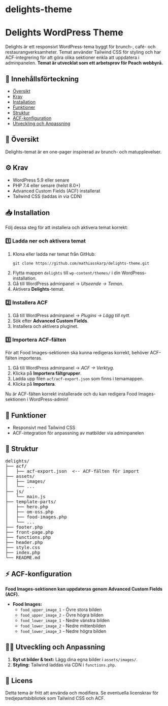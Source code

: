 # delights-theme
<h1>Delights WordPress Theme</h1>
<p>Delights är ett responsivt WordPress-tema byggt för brunch-, café- och restaurangverksamheter. 
   Temat använder Tailwind CSS för styling och har ACF-integrering 
   för att göra olika sektioner enkla att uppdatera i adminpanelen. <strong>Temat är utvecklat som ett arbetsprov för Peach webbyrå.</strong></p>

<h2>📌 Innehållsförteckning</h2>
<ul>
    <li><a href="#oversikt">Översikt</a></li>
    <li><a href="#krav">Krav</a></li>
    <li><a href="#installation">Installation</a></li>
    <li><a href="#funktioner">Funktioner</a></li>
    <li><a href="#struktur">Struktur</a></li>
    <li><a href="#acf">ACF-konfiguration</a></li>
    <li><a href="#utveckling">Utveckling och Anpassning</a></li>
</ul>

<h2 id="oversikt">🎨 Översikt</h2>
<p>Delights-temat är en one-pager inspirerad av brunch- och matupplevelser.</p>

<h2 id="krav">⚙️ Krav</h2>
<ul>
    <li>WordPress 5.9 eller senare</li>
    <li>PHP 7.4 eller senare (helst 8.0+)</li>
    <li>Advanced Custom Fields (ACF) installerat</li>
    <li>Tailwind CSS (laddas in via CDN)</li>
</ul>

<h2 id="installation">📥 Installation</h2>
<p>Följ dessa steg för att installera och aktivera temat korrekt:</p>

<h3>1️⃣ Ladda ner och aktivera temat</h3>
<ol>
    <li>Klona eller ladda ner temat från GitHub:</li>
    <pre><code>git clone https://github.com/mathiasskarp/delights-theme.git</code></pre>
    <li>Flytta mappen <code>delights</code> till <code>wp-content/themes/</code> i din WordPress-installation.</li>
    <li>Gå till WordPress adminpanel → <em>Utseende → Teman</em>.</li>
    <li>Aktivera <strong>Delights</strong>-temat.</li>
</ol>

<h3>2️⃣ Installera ACF</h3>
<ol>
    <li>Gå till WordPress adminpanel → <em>Plugins → Lägg till nytt</em>.</li>
    <li>Sök efter <strong>Advanced Custom Fields</strong>.</li>
    <li>Installera och aktivera pluginet.</li>
</ol>

<h3>3️⃣ Importera ACF-fälten</h3>
<p>För att Food Images-sektionen ska kunna redigeras korrekt, behöver ACF-fälten importeras.</p>
<ol>
    <li>Gå till WordPress adminpanel → <em>ACF → Verktyg</em>.</li>
    <li>Klicka på <strong>Importera fältgrupper</strong>.</li>
    <li>Ladda upp filen <code>acf/acf-export.json</code> som finns i temamappen.</li>
    <li>Klicka på <strong>Importera</strong>.</li>
</ol>
<p>Nu är ACF-fälten korrekt installerade och du kan redigera Food Images-sektionen i WordPress-admin!</p>

<h2 id="funktioner">🚀 Funktioner</h2>
<ul>
    <li>Responsivt med Tailwind CSS</li>
    <li>ACF-integration för anpassning av matbilder via adminpanelen</li>
</ul>

<h2 id="struktur">📁 Struktur</h2>
<pre>
delights/
├── acf/
│   ├── acf-export.json  <-- ACF-fälten för import
├── assets/
│   ├── images/
│   └── ...
├── js/
│   └── main.js
├── template-parts/
│   ├── hero.php
│   ├── om-oss.php
│   ├── food-images.php
│   └── ...
├── footer.php
├── front-page.php
├── functions.php
├── header.php
├── style.css
├── index.php
└── README.md
</pre>

<h2 id="acf">⚡ ACF-konfiguration</h2>
<p><strong>Food Images-sektionen kan uppdateras genom Advanced Custom Fields (ACF).</strong></p>

<ul>
    <li><strong>Food Images:</strong> 
        <ul>
            <li><code>food_upper_image_1</code> - Övre stora bilden</li>
            <li><code>food_upper_image_2</code> - Övre högra bilden</li>
            <li><code>food_lower_image_1</code> - Nedre vänstra bilden</li>
            <li><code>food_lower_image_2</code> - Nedre mittenbilden</li>
            <li><code>food_lower_image_3</code> - Nedre högra bilden</li>
        </ul>
    </li>
</ul>

<h2 id="utveckling">👨‍💻 Utveckling och Anpassning</h2>
<ol>
    <li><strong>Byt ut bilder & text:</strong> Lägg dina egna bilder i <code>assets/images/</code>.</li>
    <li><strong>Styling:</strong> Tailwind laddas via CDN i <code>functions.php</code>.</li>
</ol>

<h2>📜 Licens</h2>
<p>Detta tema är fritt att använda och modifiera. Se eventuella licenskrav för tredjepartsbibliotek som Tailwind CSS och ACF.</p>

</body>
</html>
